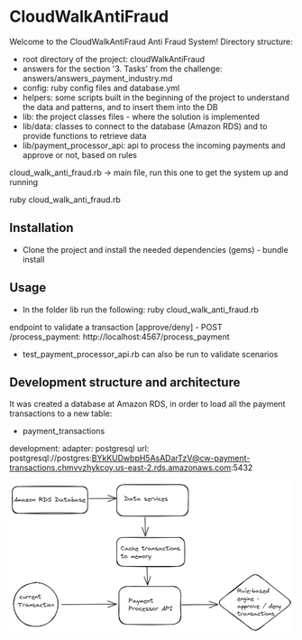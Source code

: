 # CloudWalkAntiFraud

Welcome to the CloudWalkAntiFraud Anti Fraud System! Directory structure:

- root directory of the project: cloudWalkAntiFraud
- answers for the section '3. Tasks' from the challenge: answers/answers_payment_industry.md
- config: ruby config files and database.yml
- helpers: some scripts built in the beginning of the project to understand the data and patterns, and to insert them into the DB
- lib: the project classes files - where the solution is implemented
- lib/data: classes to connect to the database (Amazon RDS) and to provide functions to retrieve data
- lib/payment_processor_api: api to process the incoming payments and approve or not, based on rules

cloud_walk_anti_fraud.rb -> main file, run this one to get the system up and running

ruby cloud_walk_anti_fraud.rb

## Installation

- Clone the project and install the needed dependencies (gems) - bundle install

## Usage

- In the folder lib run the following:
ruby cloud_walk_anti_fraud.rb

endpoint to validate a transaction [approve/deny] - POST /process_payment: http://localhost:4567/process_payment 

- test_payment_processor_api.rb can also be run to validate scenarios

## Development structure and architecture

It was created a database at Amazon RDS, in order to load all the payment transactions to a new table:
- payment_transactions

development:
  adapter: postgresql
  url: postgresql://postgres:BYkKUDwbpH5AsADarTzV@cw-payment-transactions.chmvvzhykcoy.us-east-2.rds.amazonaws.com:5432

  ![Alt text](architecture.png)